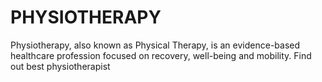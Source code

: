 # PHYSIOTHERAPY
Physiotherapy, also known as Physical Therapy, is an evidence-based healthcare profession focused on recovery, well-being and mobility. Find out  best physiotherapist 
